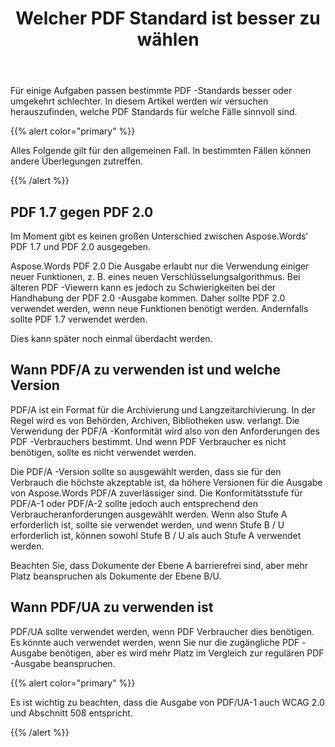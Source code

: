﻿---
title: Welcher PDF Standard ist besser zu wählen
second_title: Aspose.Words für Java
articleTitle: Welcher PDF Standard ist besser zu wählen
linktitle: Welcher PDF Standard ist besser zu wählen
description: "Wählen Sie den besten PDF -Standard, um das Ergebnis Ihrer Programmieraufgabe in Java zu exportieren. Welcher PDF Standard ist besser – PDF 1.7, PDF 2.0, PDF/A-1, PDF/A-2, oder PDF/UA."
type: docs
weight: 27
url: /de/java/which-pdf-standard-is-better-to-choose/
timestamp: 2024-01-27-14-07-04
---

Für einige Aufgaben passen bestimmte PDF -Standards besser oder umgekehrt schlechter. In diesem Artikel werden wir versuchen herauszufinden, welche PDF Standards für welche Fälle sinnvoll sind.

{{% alert color="primary" %}}

Alles Folgende gilt für den allgemeinen Fall. In bestimmten Fällen können andere Überlegungen zutreffen.

{{% /alert %}}

## PDF 1.7 gegen PDF 2.0

Im Moment gibt es keinen großen Unterschied zwischen Aspose.Words' PDF 1.7 und PDF 2.0 ausgegeben.

Aspose.Words PDF 2.0 Die Ausgabe erlaubt nur die Verwendung einiger neuer Funktionen, z. B. eines neuen Verschlüsselungsalgorithmus. Bei älteren PDF -Viewern kann es jedoch zu Schwierigkeiten bei der Handhabung der PDF 2.0 -Ausgabe kommen. Daher sollte PDF 2.0 verwendet werden, wenn neue Funktionen benötigt werden. Andernfalls sollte PDF 1.7 verwendet werden.

Dies kann später noch einmal überdacht werden.

## Wann PDF/A zu verwenden ist und welche Version

PDF/A ist ein Format für die Archivierung und Langzeitarchivierung. In der Regel wird es von Behörden, Archiven, Bibliotheken usw. verlangt. Die Verwendung der PDF/A -Konformität wird also von den Anforderungen des PDF -Verbrauchers bestimmt. Und wenn PDF Verbraucher es nicht benötigen, sollte es nicht verwendet werden.

Die PDF/A -Version sollte so ausgewählt werden, dass sie für den Verbrauch die höchste akzeptable ist, da höhere Versionen für die Ausgabe von Aspose.Words PDF/A zuverlässiger sind. Die Konformitätsstufe für PDF/A-1 oder PDF/A-2 sollte jedoch auch entsprechend den Verbraucheranforderungen ausgewählt werden. Wenn also Stufe A erforderlich ist, sollte sie verwendet werden, und wenn Stufe B / U erforderlich ist, können sowohl Stufe B / U als auch Stufe A verwendet werden.

Beachten Sie, dass Dokumente der Ebene A barrierefrei sind, aber mehr Platz beanspruchen als Dokumente der Ebene B/U.

## Wann PDF/UA zu verwenden ist

PDF/UA sollte verwendet werden, wenn PDF Verbraucher dies benötigen. Es könnte auch verwendet werden, wenn Sie nur die zugängliche PDF -Ausgabe benötigen, aber es wird mehr Platz im Vergleich zur regulären PDF -Ausgabe beanspruchen.

{{% alert color="primary" %}}

Es ist wichtig zu beachten, dass die Ausgabe von PDF/UA-1 auch WCAG 2.0 und Abschnitt 508 entspricht.

{{% /alert %}}
